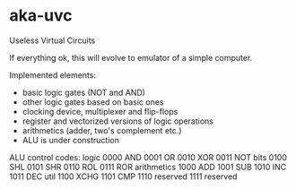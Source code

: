 aka-uvc
=======

Useless Virtual Circuits

If everything ok, this will evolve to emulator of a simple computer.

Implemented elements:
* basic logic gates (NOT and AND)
* other logic gates based on basic ones
* clocking device, multiplexer and flip-flops
* register and vectorized versions of logic operations
* arithmetics (adder, two's complement etc.)
* ALU is under construction

ALU control codes:
logic
0000	AND
0001	OR
0010	XOR
0011	NOT
bits
0100	SHL
0101	SHR
0110	ROL
0111	ROR
arithmetics
1000	ADD
1001	SUB
1010	INC
1011	DEC
util
1100	XCHG
1101	CMP
1110	reserved
1111	reserved